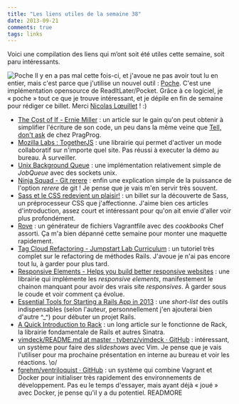 ```yaml
---
title: "Les liens utiles de la semaine 38"
date: 2013-09-21
comments: true
tags: links
---
```

Voici une compilation des liens qui m’ont soit été utiles cette semaine, soit paru intéressants.

![Poche](poche.png)
Il y en a pas mal cette fois-ci, et j'avoue ne pas avoir tout lu en entier, mais c'est parce que j'utilise un nouvel outil : [Poche](http://inthepoche.com). C'est une implémentation opensource de ReadItLater/Pocket. Grâce à ce logiciel, je « poche » tout ce que je trouve intéressant, et je dépile en fin de semaine pour rédiger ce billet. Merci [Nicolas Lœuillet](http://twitter.com/nico\_somb) ! :)

- [The Cost of If - Ernie Miller](http://erniemiller.org/2013/09/16/the-cost-of-if/) : un article sur le gain qu'on peut obtenir à simplifier l'écriture de son code, un peu dans la même veine que [Tell, don't ask](http://pragprog.com/articles/tell-dont-ask) de chez PragProg.
- [Mozilla Labs : TogetherJS](https://togetherjs.com/) : une librairie qui permet d'activer un mode collaboratif sur n'importe quel site. Pas réussi à executer la démo au bureau. À surveiller.
- [Unix Background Queue](http://sirupsen.com/unix-background-queue/) : une implémentation relativement simple de _JobQueue_ avec des sockets unix.
- [Ninja Squad - Git rerere](http://blog.ninja-squad.com/2013/08/30/git-rerere-ma-commande-preferee/) : enfin une explication simple de la puissance de l'option *rerere* de git ! Je pense que je vais m'en servir très souvent.
- [Sass et le CSS redevient un plaisir!](http://christophehoch.fr/blog/ecrire-une-feuille-de-style-css-avec-sass.html) : un billet sur la découverte de Sass, un préprocesseur CSS que j'affectionne. J'aime bien ces articles d'introduction, assez court et intéressant pour qu'on ait envie d'aller voir plus profondément.
- [Rove](http://rove.io/) : un générateur de fichiers Vagrantfile avec des _cookbooks_ Chef assorti. Ça m'a bien dépanné cette semaine pour monter une maquette rapidement.
- [Tag Cloud Refactoring - Jumpstart Lab Curriculum](http://tutorials.jumpstartlab.com/projects/tag_cloud_refactoring.html) : un tutoriel très complet sur le refactoring de méthodes Rails. J'avoue je n'ai pas encore tout lu, à garder pour plus tard.
- [Responsive Elements - Helps you build better responsive websites](http://kumailht.com/responsive-elements/) : une librairie qui implémente les _responsive elements_, manifestement le chainon manquant pour avoir des vrais site _responsives_. À garder sous le coude et voir comment ça évolue.
- [Essential Tools for Starting a Rails App in 2013](http://www.petekeen.net/essential-tools-for-starting-a-rails-app-in-2013) : une _short-list_ des outils indispensables (selon l'auteur, personnellement j'en ajouterai bien d'autre ^\_^) pour débuter un projet Rails.
- [A Quick Introduction to Rack](http://rubylearning.com/blog/a-quick-introduction-to-rack/) : un long article sur le fonctionne de Rack, la librairie fondamentale de Rails et autres Sinatra.
- [vimdeck/README.md at master · tybenz/vimdeck · GitHub](https://github.com/tybenz/vimdeck/blob/master/README.md) : intéressant, un système pour faire des _slideshows_ avec Vim. Je pense que je vais l'utiliser pour ma prochaine présentation en interne au bureau et voir les réactions. \o/
- [fgrehm/ventriloquist · GitHub](https://github.com/fgrehm/ventriloquist/blob/master/README.md) : un système qui combine Vagrant et Docker pour initialiser très rapidement des environnements de développement. Pas eu le temps d'essayer, mais ayant déjà « joué » avec Docker, je pense qu'il y a du potentiel.
READMORE
